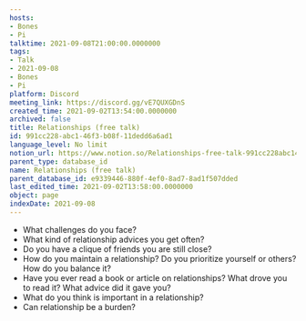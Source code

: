 ```yaml
---
hosts:
- Bones
- Pi
talktime: 2021-09-08T21:00:00.0000000
tags:
- Talk
- 2021-09-08
- Bones
- Pi
platform: Discord
meeting_link: https://discord.gg/vE7QUXGDnS
created_time: 2021-09-02T13:54:00.0000000
archived: false
title: Relationships (free talk)
id: 991cc228-abc1-46f3-b08f-11dedd6a6ad1
language_level: No limit
notion_url: https://www.notion.so/Relationships-free-talk-991cc228abc146f3b08f11dedd6a6ad1
parent_type: database_id
name: Relationships (free talk)
parent_database_id: e9339446-880f-4ef0-8ad7-8ad1f507dded
last_edited_time: 2021-09-02T13:58:00.0000000
object: page
indexDate: 2021-09-08
---
```



   - What challenges do you face?
   - What kind of relationship advices you get often?
   - Do you have a clique of friends you are still close?
   - How do you maintain a relationship? Do you prioritize yourself or others? How do you balance it?
   - Have you ever read a book or article on relationships? What drove you to read it? What advice did it gave you?
   - What do you think is important in a relationship?
   - Can relationship be a burden?











